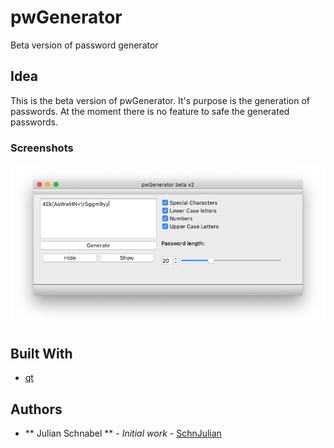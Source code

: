 # pwGenerator
Beta version of password generator

## Idea
This is the beta version of pwGenerator. It's purpose is the generation of passwords. At the moment there is no feature to safe the generated passwords.

### Screenshots
![use](https://github.com/SchnJulian/pwGenerator/blob/master/screenshot.png "How to generate passwords")

## Built With
 * [qt](https://www.qt.io)

## Authors

* ** Julian Schnabel ** - *Initial work* - [SchnJulian](https://github.com/SchnJulian)
